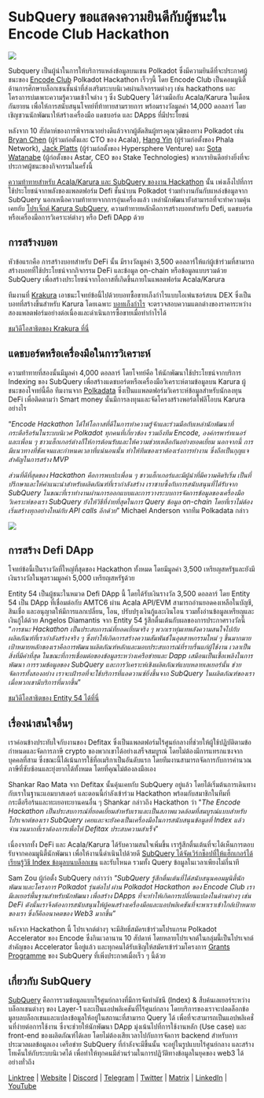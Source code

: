 # SubQuery ขอแสดงความยินดีกับผู้ชนะใน Encode Club Hackathon

![](https://miro.medium.com/max/1400/1*KSv8qczywRPCEvWXeYiDNA.png)

Subquery เป็นผู้นำในการให้บริการแหล่งข้อมูลบนเชน Polkadot ซึ่งมีความยินดีที่จะประกาศผู้ชนะของ [Encode Club](https://www.encode.club/) Polkadot Hackathon เร็วๆนี้ โดย Encode Club เป็นคอมมูนิตี้ด้านการศึกษาบล็อกเชนชั้นนำที่ส่งเสริมระบบนิเวศผ่านกิจกรรมต่างๆ เช่น hackathons และโครงการบ่มเพาะความรู้ความเข้าใจต่าง ๆ ซึ่ง SubQuery ได้ร่วมมือกับ Acala/Karura ในเดือนกันยายน เพื่อให้การสนับสนุนโจทย์ที่ท้าทายสามรายการ พร้อมรางวัลมูลค่า 14,000 ดอลลาร์ โดยเชิญชวนนักพัฒนาให้สร้างเครื่องมือ แดชบอร์ด และ DApps ที่มีประโยชน์

หลังจาก 10 สัปดาห์ของการพิจารณาอย่างดีแล้วจากผู้ตัดสินผู้ทรงคุณวุฒิของทาง Polkadot เช่น [Bryan Chen](https://twitter.com/XiliangChen) (ผู้ร่วมก่อตั้งและ CTO ของ Acala), [Hang Yin](https://twitter.com/bgmshana) (ผู้ร่วมก่อตั้งของ Phala Network), [Jack Platts](https://twitter.com/jackbplatts) (ผู้ร่วมก่อตั้งของ Hypersphere Venture) และ [Sota Watanabe](https://twitter.com/WatanabeSota) (ผู้ก่อตั้งของ Astar, CEO ของ Stake Technologies) พวกเรายินดีอย่างยิ่งที่จะประกาศผู้ชนะของกิจกรรมในครั้งนี้

[ความท้าทายสำหรับ Acala/Karura และ SubQuery ของงาน Hackathon](https://medium.com/encode-club/polkadot-hack-challenges-7cfeba1a4c0e) นั้น เพ่งเล็งไปที่การใช้ประโยชน์จากพลังของแพลตฟอร์ม Defi ชั้นนำบน Polkadot ร่วมทำงานกันกับแหล่งข้อมูลจาก SubQuery นอกเหนือความท้าทายจากการอุ่นเครื่องแล้ว เหล่านักพัฒนายังสามารถที่จะทำความคุ้นเคยกับ [โปรเจ็กต์ Karura SubQuery](https://explorer.subquery.network/subquery/AcalaNetwork/karura), ความท้าทายหลักคือการสร้างบอทสำหรับ Defi, แดชบอร์ดหรือเครื่องมือการวิเคราะห์ต่างๆ หรือ Defi DApp ด้วย

## การสร้างบอท

หัวข้อแรกคือ การสร้างบอทสำหรับ DeFi นั้น มีรางวัลมูลค่า 3,500 ดอลลาร์ให้แก่ผู้เข้าร่วมที่สามารถสร้างบอทที่ใช้ประโยชน์จากกิจกรรม DeFi และข้อมูล on-chain หรือข้อมูลแบบรวมด้วย SubQuery เพื่อสร้างประโยชน์จากโอกาสที่เกิดขึ้นภายในแพลตฟอร์ม Acala/Karura

ทีมงานที่ [Krakura](https://github.com/houtenbos/krakura-bot) เอาชนะโจทย์ข้อนี้ไปด้วยบอทซื้อขายเก็งกำไรแบบโอเพ่นซอร์สบน DEX ซึ่งเป็นบอทที่สร้างขึ้นสำหรับ Karura โดยเฉพาะ [บอทเก็งกำไร](https://github.com/houtenbos/krakura-bot) จะตรวจสอบความแตกต่างของราคาระหว่างสองแพลตฟอร์มอย่างต่อเนื่องและดำเนินการซื้อขายเมื่อทำกำไรได้

[ชมวิดีโอสาธิตของ Krakura ที่นี่](https://youtu.be/G7TNTzMDijU)

## แดชบอร์ดหรือเครื่องมือในการวิเคราะห์

ความท้าทายที่สองนั้นมีมูลค่า 4,000 ดอลลาร์ โดยโจทย์คือ ให้นักพัฒนาใช้ประโยชน์จากบริการ Indexing ของ SubQuery เพื่อสร้างแดชบอร์ดหรือเครื่องมือวิเคราะห์ตามข้อมูลบน Karura ผู้ชนะของโจทย์นี้คือ ทีมงานจาก [Polkadata](https://www.polkadata.xyz/) ซึ่งเป็นแแพลตฟอร์มวิเคราะห์ข้อมูลสำหรับนักลงทุน DeFi เพื่อติดตามว่า Smart money นั้นมีการลงทุนและจัดโครงสร้างพอร์ตโฟลิโอบน Karura อย่างไร

“_Encode Hackathon ได้ให้โอกาสที่ดีในการทำความรู้จักและร่วมมือกับเหล่านักพัฒนาที่กระตือรือร้นในระบบนิเวศ Polkadot ทุกคนที่เกี่ยวข้อง รวมถึงทีม Encode, องค์กรพาร์ทเนอร์ และเพื่อน ๆ ชาวแฮ็กเกอร์ต่างก็ให้การต้อนรับและให้ความช่วยเหลือกันอย่างยอดเยี่ยม นอกจากนี้ การมีแนวทางที่ชัดเจนและกำหนดเวลาที่แน่นอนนั้น ทำให้ทีมของเราต้องเร่งการทำงาน ซึ่งถือเป็นกุญแจสำคัญในการสร้าง MVP_

_ส่วนที่ดีที่สุดของ Hackathon คือการพบปะเพื่อน ๆ ชาวแฮ็กเกอร์และมีผู้นำที่มีความคิดริเริ่ม เป็นที่ปรึกษาและให้คำแนะนำสำหรับผลิตภัณฑ์ที่เรากำลังสร้าง เราซาบซึ้งกับการสนับสนุนที่ได้รับจาก SubQuery ในขณะที่เราทำงานผ่านการออกแบบและการวางระบบการจัดการข้อมูลของเครื่องมือวิเคราะห์ของเรา SubQuery ยังให้วิธีที่ง่ายที่สุดในการ Query ข้อมูล on-chain โดยที่เราไม่ต้องเริ่มสร้างทุกอย่างใหม่กับ API calls อีกด้วย_” Michael Anderson จากทีม Polkadata กล่าว

![](https://miro.medium.com/max/1400/0*o01LCEIOu-FyUOWx)

## การสร้าง Defi DApp

โจทย์ข้อนี้เป็นรางวัลที่ใหญ่ที่สุดของ Hackathon ทั้งหมด โดยมีมูลค่า 3,500 เหรียญสหรัฐและยังมีเงินรางวัลในพูลรวมมูลค่า 5,000 เหรียญสหรัฐด้วย

Entity 54 เป็นผู้ชนะในหมวด Defi DApp นี้ โดยได้รับเงินรางวัล 3,500 ดอลลาร์ โดย Entity 54 เป็น DApp ที่เชื่อมต่อกับ AMTC6 ผ่าน Acala API/EVM สามารถอ่านยอดคงเหลือในบัญชี, สินเชื่อ และอนุญาตให้มีการแลกเปลี่ยน, โอน, ปรับปรุงเงินกู้และเงินโอน รวมทั้งอ่านข้อมูลเหรียญและเงินกู้ได้ด้วย Angelos Diamantis จาก Entity 54 รู้สึกตื่นเต้นกับผลของการประกาศรางวัลนี้ “_การชนะ Hackathon เป็นประสบการณ์ที่ยอดเยี่ยมจริง ๆ พวกเราทุ่มเทพลังความสนใจไปกับผลิตภัณฑ์ที่เรากำลังสร้างจริง ๆ ซึ่งทำให้เกิดการสร้างความสัมพันธ์ในอุตสาหกรรมใหม่ ๆ ขึ้นมากมาย เป้าหมายหลักของเราคือการพัฒนาผลิตภัณฑ์หลักและมอบประสบการณ์ที่ราบรื่นแก่ผู้ใช้งาน เวลาเป็นสิ่งที่มีค่าที่สุด ในขณะที่การเชื่อมต่อของข้อมูลระหว่างเครือข่ายและ Dapp เสมือนเป็นเชื้อเพลิงในการพัฒนา การรวมข้อมูลของ SubQuery และการวิเคราะห์เชิงผลิตภัณฑ์แบบหลายเลเยอร์นั้น ช่วยจัดการทั้งสองอย่าง เราจะเฝ้ารอที่จะใช้บริการที่แอดวานซ์ยิ่งขึ้นจาก SubQuery ในผลิตภัณฑ์ของเรา เมื่อพวกเขามีบริการที่มากขึ้น_”

[ชมวิดีโอสาธิตของ Entity 54 ได้ที่นี่](https://youtu.be/fU1BRVOtx2o)

## เรื่องน่าสนใจอื่นๆ

เราค่อนข้างประทับใจกับงานของ Defitax ซึ่งเป็นแพลตฟอร์มไร้ศูนย์กลางที่ช่วยให้ผู้ใช้ปฏิบัติตามข้อกำหนดและจัดการภาษี crypto ของพวกเขาได้อย่างเสร็จสมบูรณ์ โดยไม่ต้องมีการแทรกแซงจากบุคคลที่สาม ซึ่งขณะนี้ได้เน้นการใช้ที่อเมริกาเป็นอันดับแรก โดยทีมงานสามารถจัดการกับการคำนวณภาษีที่ซับซ้อนและยุ่งยากได้ทั้งหมด โดยที่คุณไม่ต้องลงมือเอง

Shankar Rao Mata จาก Defitax นั้นคุ้นเคยกับ SubQuery อยู่แล้ว โดยได้เริ่มต้นการเดินทางกับเราในฐานะแอมบาสเดอร์ และตอนนี้กำลังเข้าร่วม Hackathon พร้อมกับสมาชิกในทีมที่กระตือรือร้นและทะเยอทะยานคนอื่น ๆ Shankar กล่าวถึง Hackathon ว่า "_The Encode Hackathon เป็นประสบการณ์ที่ยอดเยี่ยมสำหรับเราและเป็นสภาพแวดล้อมที่สมบูรณ์แบบสำหรับโปรเจกต์ของเรา SubQuery เคยและจะยังคงเป็นเครื่องมือในการสนับสนุนข้อมูลที่ Index แล้วจำนวนมากที่เราต้องการเพื่อให้ Defitax ประสบความสำเร็จ_”

เนื่องจากทั้ง DeFi และ Acala/Karura ได้รับความสนใจเพิ่มขึ้น เรารู้สึกตื่นเต้นที่จะได้เห็นการตอบรับจากคอมมูนิตี้นักพัฒนา เพื่อให้งานนี้ดำเนินไปด้วยดี [SubQuery ได้จัดเวิร์กช็อปที่ให้แฮ็กเกอร์ได้เรียนรู้วิธี Index ข้อมูลบนบล็อกเชน](https://www.youtube.com/watch?v=QUtWC_LZM8Q) และรับโหนด รวมทั้ง Query ข้อมูลในเวลาเพียงไม่กี่นาที

Sam Zou ผู้ก่อตั้ง SubQuery กล่าวว่า _"SubQuery รู้สึกตื่นเต้นที่ได้สนับสนุนคอมมูนิตี้นักพัฒนาและโครงการ Polkadot รุ่นต่อไป ผ่าน Polkadot Hackathon ของ Encode Club เรามีเลเยอร์พื้นฐานสำหรับนักพัฒนา เพื่อสร้าง DApps ที่จะทำให้เกิดการเปลี่ยนแปลงในด้านต่างๆ เช่น DeFi ดังนั้นเราจึงต้องการสนับสนุนให้ผู้คนสร้างเครื่องมือและแอปพลิเคชันที่จะพาเราเข้าใกล้เป้าหมายของเรา ซึ่งก็คืออนาคตของ Web3 มากขึ้น”_

หลังจาก Hackathon นี้ โปรเจกต์ต่างๆ จะมีสิทธิ์สมัครเข้าร่วมโปรแกรม Polkadot Accelerator ของ Encode ซึ่งกินเวลานาน 10 สัปดาห์ โดยหลายโปรเจกต์ในกลุ่มนี้เป็นโปรเจกต์สำคัญของ Accelerator นี้อยู่แล้ว และทุกคนได้รับเชิญให้สมัครเข้าร่วมโครงการ [Grants Programme](https://subquery.network/grants) ของ SubQuery ที่เพิ่งประกาศเมื่อเร็ว ๆ นี้ด้วย

## เกี่ยวกับ SubQuery

[SubQuery](https://subquery.network/) คือการรวมข้อมูลแบบไร้ศูนย์กลางที่มีการจัดทำดัชนี (Index) & สืบค้นเลเยอร์ระหว่างบล็อกเชนต่างๆ ของ Layer-1 และเป็นแอปพลิเคชันที่ไร้ศูนย์กลาง โดยบริการของเราจะปลดล็อกข้อมูลบลบล็อกเชนและแปลงข้อมูลให้อยู่ในสถานะที่สามารถ Query ได้ เพื่อที่จะสามารถเป็นแอปพลิเคชั่นที่ง่ายต่อการใช้งาน ซึ่งจะช่วยให้นักพัฒนา DApp มุ่งเน้นไปที่การใช้งานหลัก (Use case) และ front-end ของผลิตภัณฑ์ได้เลย โดยไม่ต้องเสียเวลาไปกับการจัดการ backend สำหรับการประมวลผลข้อมูลเอง เครือข่าย SubQuery ที่กำลังจะมีขึ้นนั้น จะอยู่ในรูปแบบไร้ศูนย์กลาง และสร้างโทเค็นให้กับระบบนิเวศได้ เพื่อทำให้ทุกคนมีส่วนร่วมในการปฏิวัติทางข้อมูลในยุคของ web3 ได้อย่างทั่วถึง

[Linktree](https://linktr.ee/subquerynetwork) | [Website](https://subquery.network/) | [Discord](https://discord.com/invite/78zg8aBSMG) | [Telegram](https://t.me/subquerynetwork) | [Twitter](https://twitter.com/subquerynetwork) | [Matrix](https://matrix.to/#/#subquery:matrix.org) | [LinkedIn](https://www.linkedin.com/company/subquery) | [YouTube](https://www.youtube.com/channel/UCi1a6NUUjegcLHDFLr7CqLw)
